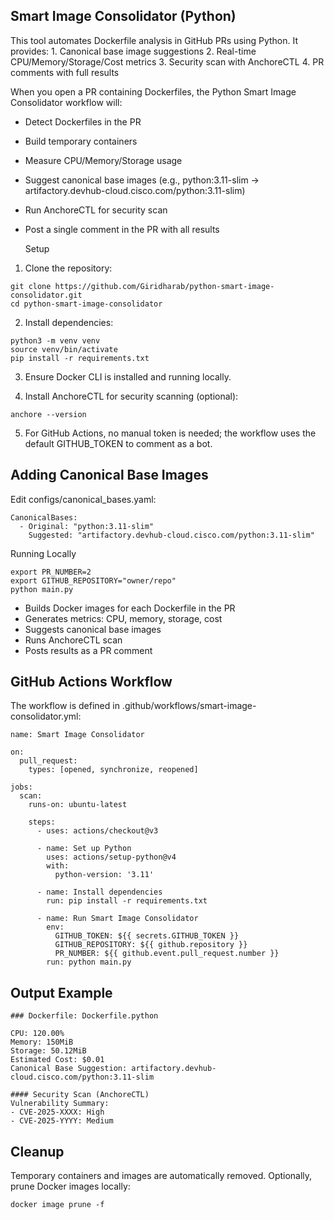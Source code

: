 ## Smart Image Consolidator (Python)

This tool automates Dockerfile analysis in GitHub PRs using Python. It provides:
	1.	Canonical base image suggestions
	2.	Real-time CPU/Memory/Storage/Cost metrics
	3.	Security scan with AnchoreCTL
	4.	PR comments with full results

When you open a PR containing Dockerfiles, the Python Smart Image Consolidator workflow will:
* Detect Dockerfiles in the PR
* Build temporary containers
* Measure CPU/Memory/Storage usage
* Suggest canonical base images (e.g., python:3.11-slim → artifactory.devhub-cloud.cisco.com/python:3.11-slim)
* Run AnchoreCTL for security scan
* Post a single comment in the PR with all results

  Setup
1. Clone the repository:
  
  ```
  git clone https://github.com/Giridharab/python-smart-image-consolidator.git
  cd python-smart-image-consolidator
  ```

2. Install dependencies:
 
```
python3 -m venv venv
source venv/bin/activate
pip install -r requirements.txt
```

3.	Ensure Docker CLI is installed and running locally.

4.	Install AnchoreCTL for security scanning (optional):

```
anchore --version
```

5.	For GitHub Actions, no manual token is needed; the workflow uses the default GITHUB_TOKEN to comment as a bot.

## Adding Canonical Base Images

Edit configs/canonical_bases.yaml:

```
CanonicalBases:
  - Original: "python:3.11-slim"
    Suggested: "artifactory.devhub-cloud.cisco.com/python:3.11-slim"
 ```

Running Locally

```
export PR_NUMBER=2
export GITHUB_REPOSITORY="owner/repo"
python main.py
```

* Builds Docker images for each Dockerfile in the PR
* Generates metrics: CPU, memory, storage, cost
* Suggests canonical base images
* Runs AnchoreCTL scan
* Posts results as a PR comment

## GitHub Actions Workflow

The workflow is defined in .github/workflows/smart-image-consolidator.yml:
```
name: Smart Image Consolidator

on:
  pull_request:
    types: [opened, synchronize, reopened]

jobs:
  scan:
    runs-on: ubuntu-latest

    steps:
      - uses: actions/checkout@v3

      - name: Set up Python
        uses: actions/setup-python@v4
        with:
          python-version: '3.11'

      - name: Install dependencies
        run: pip install -r requirements.txt

      - name: Run Smart Image Consolidator
        env:
          GITHUB_TOKEN: ${{ secrets.GITHUB_TOKEN }}
          GITHUB_REPOSITORY: ${{ github.repository }}
          PR_NUMBER: ${{ github.event.pull_request.number }}
        run: python main.py
```

## Output Example
```
### Dockerfile: Dockerfile.python

CPU: 120.00%
Memory: 150MiB
Storage: 50.12MiB
Estimated Cost: $0.01
Canonical Base Suggestion: artifactory.devhub-cloud.cisco.com/python:3.11-slim

#### Security Scan (AnchoreCTL)
Vulnerability Summary:
- CVE-2025-XXXX: High
- CVE-2025-YYYY: Medium
```

## Cleanup

Temporary containers and images are automatically removed.
Optionally, prune Docker images locally:

```
docker image prune -f

```

